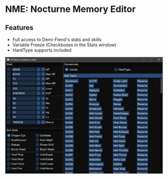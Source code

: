 # NME: Nocturne Memory Editor
## Features
* Full access to Demi-Fiend's stats and skills
* Variable Freeze (Checkboxes in the Stats window)
* HardType supports included

![thumbnail](https://github.com/Suikaaah/NME/blob/main/nme.png)

